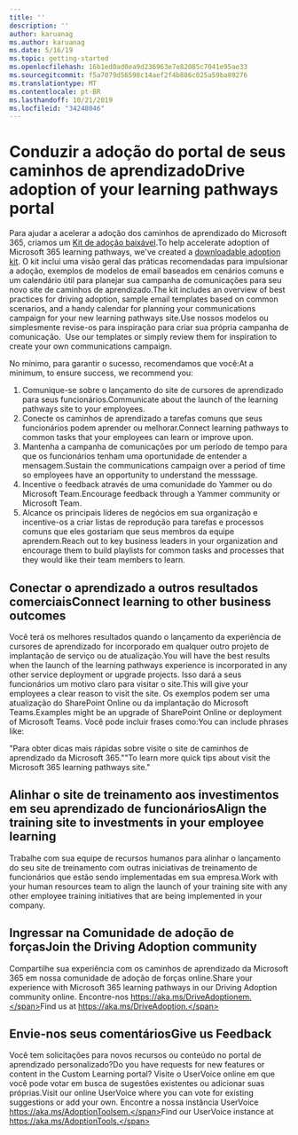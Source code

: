 ```yaml
---
title: ''
description: ''
author: karuanag
ms.author: karuanag
ms.date: 5/16/19
ms.topic: getting-started
ms.openlocfilehash: 16b1ed0ad0ea9d236963e7e82085c7041e95ae33
ms.sourcegitcommit: f5a7079d56598c14aef2f4b886c025a59ba89276
ms.translationtype: MT
ms.contentlocale: pt-BR
ms.lasthandoff: 10/21/2019
ms.locfileid: "34248046"
---
```

# <a name="drive-adoption-of-your-learning-pathways-portal"></a><span data-ttu-id="a5586-101">Conduzir a adoção do portal de seus caminhos de aprendizado</span><span class="sxs-lookup"><span data-stu-id="a5586-101">Drive adoption of your learning pathways portal</span></span>

<span data-ttu-id="a5586-102">Para ajudar a acelerar a adoção dos caminhos de aprendizado do Microsoft 365, criamos um [Kit de adoção baixável](https://teamworktools.azurewebsites.net/m365lp/m365lpadoptionkit.zip).</span><span class="sxs-lookup"><span data-stu-id="a5586-102">To help accelerate adoption of Microsoft 365 learning pathways, we've created a [downloadable adoption kit](https://teamworktools.azurewebsites.net/m365lp/m365lpadoptionkit.zip).</span></span> <span data-ttu-id="a5586-103">O kit inclui uma visão geral das práticas recomendadas para impulsionar a adoção, exemplos de modelos de email baseados em cenários comuns e um calendário útil para planejar sua campanha de comunicações para seu novo site de caminhos de aprendizado.</span><span class="sxs-lookup"><span data-stu-id="a5586-103">The kit includes an overview of best practices for driving adoption, sample email templates based on common scenarios, and a handy calendar for planning your communications campaign for your new learning pathways site.</span></span><span data-ttu-id="a5586-104">Use nossos modelos ou simplesmente revise-os para inspiração para criar sua própria campanha de comunicação.</span><span class="sxs-lookup"><span data-stu-id="a5586-104">  Use our templates or simply review them for inspiration to create your own communications campaign.</span></span>  

<span data-ttu-id="a5586-105">No mínimo, para garantir o sucesso, recomendamos que você:</span><span class="sxs-lookup"><span data-stu-id="a5586-105">At a minimum, to ensure success, we recommend you:</span></span>

1. <span data-ttu-id="a5586-106">Comunique-se sobre o lançamento do site de cursores de aprendizado para seus funcionários.</span><span class="sxs-lookup"><span data-stu-id="a5586-106">Communicate about the launch of the learning pathways site to your employees.</span></span>  
2. <span data-ttu-id="a5586-107">Conecte os caminhos de aprendizado a tarefas comuns que seus funcionários podem aprender ou melhorar.</span><span class="sxs-lookup"><span data-stu-id="a5586-107">Connect learning pathways to common tasks that your employees can learn or improve upon.</span></span>
3. <span data-ttu-id="a5586-108">Mantenha a campanha de comunicações por um período de tempo para que os funcionários tenham uma oportunidade de entender a mensagem.</span><span class="sxs-lookup"><span data-stu-id="a5586-108">Sustain the communications campaign over a period of time so employees have an opportunity to understand the messsage.</span></span>
4. <span data-ttu-id="a5586-109">Incentive o feedback através de uma comunidade do Yammer ou do Microsoft Team.</span><span class="sxs-lookup"><span data-stu-id="a5586-109">Encourage feedback through a Yammer community or Microsoft Team.</span></span> 
5. <span data-ttu-id="a5586-110">Alcance os principais líderes de negócios em sua organização e incentive-os a criar listas de reprodução para tarefas e processos comuns que eles gostariam que seus membros da equipe aprendem.</span><span class="sxs-lookup"><span data-stu-id="a5586-110">Reach out to key business leaders in your organization and encourage them to build playlists for common tasks and processes that they would like their team members to learn.</span></span>  

## <a name="connect-learning-to-other-business-outcomes"></a><span data-ttu-id="a5586-111">Conectar o aprendizado a outros resultados comerciais</span><span class="sxs-lookup"><span data-stu-id="a5586-111">Connect learning to other business outcomes</span></span>
<span data-ttu-id="a5586-112">Você terá os melhores resultados quando o lançamento da experiência de cursores de aprendizado for incorporado em qualquer outro projeto de implantação de serviço ou de atualização.</span><span class="sxs-lookup"><span data-stu-id="a5586-112">You will have the best results when the launch of the learning pathways experience is incorporated in any other service deployment or upgrade projects.</span></span>  <span data-ttu-id="a5586-113">Isso dará a seus funcionários um motivo claro para visitar o site.</span><span class="sxs-lookup"><span data-stu-id="a5586-113">This will give your employees a clear reason to visit the site.</span></span>  <span data-ttu-id="a5586-114">Os exemplos podem ser uma atualização do SharePoint Online ou da implantação do Microsoft Teams.</span><span class="sxs-lookup"><span data-stu-id="a5586-114">Examples might be an upgrade of SharePoint Online or deployment of Microsoft Teams.</span></span>  <span data-ttu-id="a5586-115">Você pode incluir frases como:</span><span class="sxs-lookup"><span data-stu-id="a5586-115">You can include phrases like:</span></span>

<span data-ttu-id="a5586-116">"Para obter dicas mais rápidas sobre <Insert service name here> visite o site de caminhos de aprendizado da Microsoft 365."</span><span class="sxs-lookup"><span data-stu-id="a5586-116">"To learn more quick tips about <Insert service name here> visit the Microsoft 365 learning pathways site."</span></span> 

## <a name="align-the-training-site-to-investments-in-your-employee-learning"></a><span data-ttu-id="a5586-117">Alinhar o site de treinamento aos investimentos em seu aprendizado de funcionários</span><span class="sxs-lookup"><span data-stu-id="a5586-117">Align the training site to investments in your employee learning</span></span> 

<span data-ttu-id="a5586-118">Trabalhe com sua equipe de recursos humanos para alinhar o lançamento do seu site de treinamento com outras iniciativas de treinamento de funcionários que estão sendo implementadas em sua empresa.</span><span class="sxs-lookup"><span data-stu-id="a5586-118">Work with your human resources team to align the launch of your training site with any other employee training initiatives that are being implemented in your company.</span></span> 

## <a name="join-the-driving-adoption-community"></a><span data-ttu-id="a5586-119">Ingressar na Comunidade de adoção de forças</span><span class="sxs-lookup"><span data-stu-id="a5586-119">Join the Driving Adoption community</span></span>

<span data-ttu-id="a5586-120">Compartilhe sua experiência com os caminhos de aprendizado da Microsoft 365 em nossa comunidade de adoção de forças online.</span><span class="sxs-lookup"><span data-stu-id="a5586-120">Share your experience with Microsoft 365 learning pathways in our Driving Adoption community online.</span></span>  <span data-ttu-id="a5586-121">Encontre-nos https://aka.ms/DriveAdoptionem.</span><span class="sxs-lookup"><span data-stu-id="a5586-121">Find us at https://aka.ms/DriveAdoption.</span></span>

## <a name="give-us-feedback"></a><span data-ttu-id="a5586-122">Envie-nos seus comentários</span><span class="sxs-lookup"><span data-stu-id="a5586-122">Give us Feedback</span></span>

<span data-ttu-id="a5586-123">Você tem solicitações para novos recursos ou conteúdo no portal de aprendizado personalizado?</span><span class="sxs-lookup"><span data-stu-id="a5586-123">Do you have requests for new features or content in the Custom Learning portal?</span></span>  <span data-ttu-id="a5586-124">Visite o UserVoice online em que você pode votar em busca de sugestões existentes ou adicionar suas próprias.</span><span class="sxs-lookup"><span data-stu-id="a5586-124">Visit our online UserVoice where you can vote for existing suggestions or add your own.</span></span>  <span data-ttu-id="a5586-125">Encontre a nossa instância UserVoice https://aka.ms/AdoptionToolsem.</span><span class="sxs-lookup"><span data-stu-id="a5586-125">Find our UserVoice instance at https://aka.ms/AdoptionTools.</span></span>
